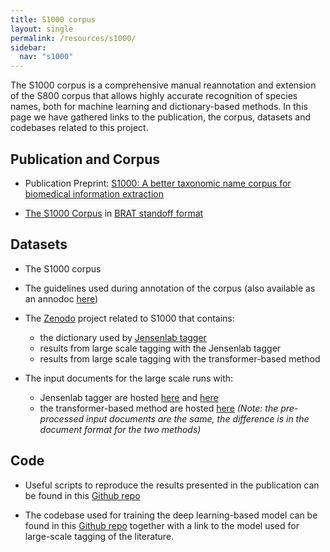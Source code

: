 ```yaml
---
title: S1000 corpus
layout: single
permalink: /resources/s1000/
sidebar:
  nav: "s1000"
---
```


The S1000 corpus is a comprehensive manual reannotation and extension of the S800 corpus that allows highly accurate recognition of species names, both for machine learning and dictionary-based methods. 
In this page we have gathered links to the publication, the corpus, datasets and codebases related to this project.

## Publication and Corpus

* Publication Preprint: [S1000: A better taxonomic name corpus for biomedical information extraction](link/to/biorxiv)

* [The S1000 Corpus](/assets/s1000/S1000-corpus.tar.gz) in [BRAT standoff format](https://brat.nlplab.org/standoff.html)

## Datasets

* The S1000 corpus
* The guidelines used during annotation of the corpus (also available as an annodoc [here](https://katnastou.github.io/s1000-corpus-annotation-guidelines/))

* The [Zenodo](https://zenodo.org/deposit/7064902) project related to S1000 that contains: 
  * the dictionary used by [Jensenlab tagger](https://github.com/larsjuhljensen/tagger)
  * results from large scale tagging with the Jensenlab tagger 
  * results from large scale tagging with the transformer-based method

* The input documents for the large scale runs with:
  * Jensenlab tagger are hosted [here](https://a3s.fi/s1000/PubMed-input.tar.gz) and [here](https://a3s.fi/s1000/PMC-OA-input.tar.gz)
  * the transformer-based method are hosted [here](https://a3s.fi/s1000/database_documents.tsv.gz)
_(Note: the pre-processed input documents are the same, the difference is in the document format for the two methods)_

## Code

* Useful scripts to reproduce the results presented in the publication can be found in this [Github repo](https://zenodo.org/record/7650251#.Y--QPrTMJR4)

* The codebase used for training the deep learning-based model can be found in this [Github repo](/link/to/github) together with a link to the model used for large-scale tagging of the literature.

